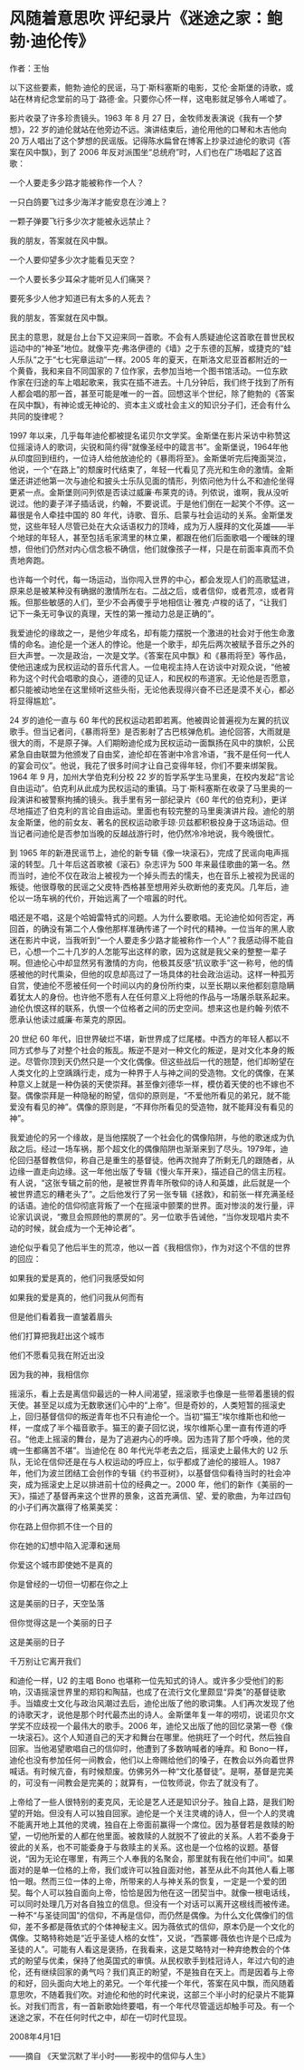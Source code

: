 # 风随着意思吹 评纪录片《迷途之家：鲍勃·迪伦传》

作者：王怡

以下这些要素，鲍勃·迪伦的民谣，马丁·斯科塞斯的电影，艾伦·金斯堡的诗歌，或站在林肯纪念堂前的马丁·路德·金。只要你心怀一样，这电影就足够令人唏嘘了。

影片收录了许多珍贵镜头。1963 年 8 月 27 日，金牧师发表演说《我有一个梦想》，22 岁的迪伦就站在他旁边不远。演讲结束后，迪伦用他的口琴和木吉他向 20 万人唱出了这个梦想的民谣版。记得陈水扁曾在博客上抄录过迪伦的歌词《答案在风中飘》，到了 2006 年反对派围坐“总统府”时，人们也在广场唱起了这首歌：

一个人要走多少路才能被称作一个人？

一只白鸽要飞过多少海洋才能安息在沙滩上？

一颗子弹要飞行多少次才能被永远禁止？

我的朋友，答案就在风中飘。

一个人要仰望多少次才能看见天空？

一个人要长多少耳朵才能听见人们痛哭？

要死多少人他才知道已有太多的人死去？

我的朋友，答案就在风中飘。

民主的意思，就是台上台下又迎来同一首歌。不会有人质疑迪伦这首歌在普世民权运动中的“神圣”地位。就像平克·弗洛伊德的《墙》之于东德的瓦解，或捷克的“蛙人乐队”之于“七七宪章运动”一样。2005 年的夏天，在斯洛文尼亚首都附近的一个黄昏，我和来自不同国家的 7 位作家，去参加当地一个图书馆活动。一位东欧作家在归途的车上唱起歌来，我实在插不进去。十几分钟后，我们终于找到了所有人都会唱的那一首，甚至可能是唯一的一首。回想这半个世纪，除了鲍勃的《答案在风中飘》，有神论或无神论的、资本主义或社会主义的知识分子们，还会有什么共同的旋律呢？

1997 年以来，几乎每年迪伦都被提名诺贝尔文学奖。金斯堡在影片采访中称赞这位摇滚诗人的歌词，尖锐和简约得“就像圣经中的箴言书”。金斯堡说，1964年他从印度回到纽约，一位诗人给他放迪伦的《暴雨将至》。金斯堡听完后掩面哭泣，他说，一个“在路上”的颓废时代结束了，年轻一代看见了亮光和生命的激情。金斯堡还讲述他第一次与迪伦和披头士乐队见面的情形，列侬问他为什么不和迪伦坐得更紧一点。金斯堡则问列侬是否读过威廉·布莱克的诗。列侬说，谁啊，我从没听说过。他的妻子洋子插话说，约翰，不要说谎。于是他们倒在一起笑个不停。这一幕很是令人牵挂中国的 80 年代，诗歌、音乐、启蒙与社会运动的关系。金斯堡发觉，这些年轻人尽管已处在大众话语权力的顶峰，成为万人膜拜的文化英雄——半个地球的年轻人，甚至包括毛家湾里的林立果，都跟在他们后面歌唱一个暧昧的理想，但他们仍然对内心信念极不确信，他们就像孩子一样，只是在前面率真而不负责地奔跑。

也许每一个时代，每一场运动，当你闯入世界的中心，都会发现人们的高歌猛进，原来总是被某种没有确据的激情所左右。二战之后，或者信仰，或者荒凉，或者背叛。但那些敏感的人们，至少不会再傻乎乎地相信让·雅克·卢梭的话了，“让我们记下一条无可争议的真理，天性的第一推动力总是正确的”。

我爱迪伦的缘故之一，是他少年成名，却有能力摆脱一个激进的社会对于他生命激情的命名。迪伦是一个迷人的悖论。他是一个歌手，却先后两次被赋予音乐之外的巨大声誉。一次是政治，一次是文学。《答案在风中飘》和《暴雨将至》等作品，使他迅速成为民权运动的音乐代言人。一位电视主持人在访谈中对观众说，“他被称为这个时代会唱歌的良心，道德的见证人，和民权的布道家。无论他是否愿意，都只能被动地坐在这里倾听这些头衔，无论他表现得兴奋不已还是漠不关心，都必将显得尴尬”。

24 岁的迪伦一直与 60 年代的民权运动若即若离。他被舆论普遍视为左翼的抗议歌手。但当记者问，《暴雨将至》是否影射了古巴核弹危机。迪伦回答，大雨就是很大的雨，不是原子弹。人们期盼迪伦成为民权运动一面飘扬在风中的旗帜，公民紧急自由联盟为他颁发了自由奖，迪伦却在答谢中冷言冷语，“我不是任何一代人的宴会司仪”。他说，我花了很多时间才让自己变得年轻，你们不要来绑架我。1964 年 9 月，加州大学伯克利分校 22 岁的哲学系学生马里奥，在校内发起“言论自由运动”。伯克利从此成为民权运动的重镇。马丁·斯科塞斯在收录了马里奥的一段演讲和被警察拘捕的镜头。我手里有另一部纪录片《60 年代的伯克利》，更详尽地描述了伯克利的言论自由运动。里面也有较完整的马里奥演讲片段。迪伦的朋友金斯堡，他的前女友、著名的民权运动歌手琼·贝兹都积极投身于这场运动。但当记者问迪伦是否参加当晚的反越战游行时，他仍然冷冷地说，我今晚很忙。

到 1965 年的新港民谣节上，迪伦的新专辑《像一块滚石》，完成了民谣向电声摇滚的转型。几十年后这首歌被《滚石》杂志评为 500 年来最佳歌曲的第一名。然而当时，迪伦不仅在政治上被视为一个掉头而去的懦夫，也在音乐上被视为民谣的叛徒。他很尊敬的民谣之父皮特·西格甚至想用斧头砍断他的麦克风。几年后，迪伦以一场车祸的代价，开始远离了一个喧嚣的时代。

唱还是不唱，这是个哈姆雷特式的问题。人为什么要歌唱。无论迪伦如何否定，再回首，的确没有第二个人像他那样准确传递了一个时代的精神。一位当年的黑人歌迷在影片中说，当我听到“一个人要走多少路才能被称作一个人”？我感动得不能自已，心想一个二十几岁的人怎能写出这样的歌，因为这就是我父亲的整整一辈子啊。但迪伦心中却显然另有激情的方向，他极其反感“抗议歌手”这一称号，他的情感被他的时代熏染，但他的叹息却高过了一场具体的社会政治运动。这样一种孤芳自赏，使迪伦不愿被任何一个时间以内的身份所约束，以至长期以来他都刻意隐瞒着犹太人的身份。也许他不愿有人在任何意义上将他的作品与一场屠杀联系起来。迪伦仇恨这样的联系，仇恨一个位格者之间的历史空间。想来这也是约翰·列侬不愿承认他读过威廉·布莱克的原因。

20 世纪 60 年代，旧世界破烂不堪，新世界成了烂尾楼。中西方的年轻人都以不同方式参与了对整个社会的叛乱。叛逆不是对一种文化的叛逆，是对文化本身的叛逆。尽管你顶到天仍然只是一个文化偶像。但这些战后一代的翘楚，他们却盼望在人类文化的上空踽踽行走，成为一种界于人与神之间的受造物。文化的偶像，在某种意义上就是一种伪装的天使崇拜。甚至像刘德华一样，模仿着天使的也不嫁也不娶。偶像崇拜是一种隐秘的盼望，信仰的原则是，“不爱他所看见的弟兄，就不能爱没有看见的神”。偶像的原则是，“不拜你所看见的受造物，就不能拜没有看见的神”。

我爱迪伦的另一个缘故，是当他摆脱了一个社会化的偶像陷阱，与他的歌迷成为仇敌之后。经过一场车祸，那个超文化的偶像陷阱也渐渐来到了尽头。1979年，迪伦回归基督教信仰，称自己是重生的基督徒。他再次抛弃了所剩无几的跟随者，从边缘一直走向边缘。这一年他出版了专辑《慢火车开来》，描述自己的信主历程。有人说，“这张专辑之前的他，是被世界青年所敬仰的诗人和英雄，此后就是一个被世界遗忘的糟老头了”。之后他发行了另一张专辑《拯救》，和前张一样充满圣经的话语。迪伦的信仰彻底背叛了一个在摇滚中颤栗的世界。面对惨淡的发行量，评论家讥讽说，“撒旦会照顾他的票房的”。另一位歌手告诫他，“当你发现唱片卖不动的时候，就会成为一个无神论者”。

迪伦似乎看见了他后半生的荒凉，他以一首《我相信你》，作为对这个不信的世界的回应：

如果我的爱是真的，他们问我感受如何

如果我的爱是真的，他们问我从何而有

但是他们看着我一直皱着眉头

他们打算把我赶出这个城市

他们不愿看见我在附近出没

因为我的神，我相信你

摇滚乐，看上去是离信仰最远的一种人间渴望，摇滚歌手也像是一些带着墨镜的假天使。甚至足以成为无数歌迷们心中的“上帝”。但是奇妙的，人类短暂的摇滚史上，回归基督信仰的叛逆青年也不只有迪伦一个。当初“猫王”埃尔维斯也和他一样，一度成了半个福音歌手。猫王的妻子回忆说，埃尔维斯心里一直有传道的呼召。“他走上摇滚的舞台，是为了逃避内心的呼唤。因为违背了那个呼唤，他的灵魂一生都痛苦不堪”。当迪伦在 80 年代光华老去之后，摇滚史上最伟大的 U2 乐队，无论在信仰还是在与人权运动的呼应上，似乎都成了迪伦的接班人。1987 年，他们为波兰团结工会创作的专辑《约书亚树》，以基督信仰看待当时的社会冲突，成为摇滚史上足以排进前十位的经典之一。2000 年，他们的新作《美丽的一天》，描述了基督再来这个世界的景象，这首充满信、望、爱的歌曲，为年过四旬的小子们再次赢得了格莱美奖：

你在路上但你抓不住一个目的

你在她的幻想中陷入泥潭和迷局

你爱这个城市即使她不是真的

你是曾经的一切但一切都在你之上

这是美丽的日子，天空坠落

但你觉得这是一个美丽的日子

这是美丽的日子

千万别让它离开我们

和迪伦一样，U2 的主唱 Bono 也堪称一位先知式的诗人。或许多少受他们的影响，汉语摇滚世界里的郑钧和陶喆，也成了在流行文化里颇显“异类”的基督徒歌手。当嬉皮士文化与政治风潮过去后，迪伦出版了他的歌词集。人们再次发现了他的诗歌天才，说他是那个时代最杰出的诗人。金斯堡年复一年的唠叨，说诺贝尔文学奖不应歧视一个最伟大的歌手。2006 年，迪伦又出版了他的回忆录第一卷《像一块滚石》。这个人知道自己的天才和舞台在哪里。他挑旺了一个时代，然后独自回家。当他渴望歌唱自己的信仰时，他遭到了多数呐喊者的唾弃。和 Bono一样，迪伦也没有参加任何一间教会，他们以上帝赐给他们的嗓子，在教会以外向着世界喊话。有时候亢奋，有时候颓废。仿佛另外一种“文化基督徒”。是啊，基督是完美的，可没有一间教会是完美的；就算有，一位牧师说，你去了就没有了。

上帝给了一些人很特别的麦克风，无论是艺人还是知识分子。独自上路，是我们盼望的开始。但没有人可以独自回家。迪伦是一个关注灵魂的诗人，但一个人的灵魂不能离开地上其他的灵魂，独自在上帝面前赢得一个席位。因为基督若是救赎的盼望，一切他所爱的人都在他里面。被救赎的人就脱不了彼此的关系。人若不委身于彼此的关系，也不可能委身于与救赎主的关系。这也是一个位格的议题。基督说，“因为无论在哪里，有两三个人奉我的名聚会，那里就有我在他们中间”。如果面对的是单一位格的上帝，我们或许可以独自面对他，甚至从此不向其他人看上哪怕一眼。然而三位一体的上帝，所带来的人与神关系的恢复，一定是一个爱的团契。每个人可以独自面向上帝，恰恰是因为他在这一团契当中。就像一根电话线，可以同时处理几万对各自独立的信息。但没有一个对话可以离开这根线而被传递。一种不“与圣徒同国”的信仰，不再是信仰，而仍然是偶像。为什么文化偶像们的信仰，差不多都是薇依式的个体神秘主义。因为薇依式的信仰，原本仍是一个文化的偶像。艾略特称她是“近乎圣徒人格的女性”，又说，“西蒙娜·薇依也许是个已成为圣徒的人”。可能有人看这是褒扬，在我看来，这是艾略特对一种弃绝教会的个体式的盼望与优柔，保持了他英国式的审慎。从民权歌手到桂冠诗人，年过六旬的迪伦，还有继续回家的勇气吗？我们真正的盼望，不是独自在天上。而是因着与上帝的和好，回头面向大地上的弟兄。一个年代接一个年代，答案在风中飘，而风随着意思吹，不随着我们吹。对迪伦和他的时代来说，这部三个半小时的纪录片不能算长。对我们而言，有一首新歌始终要唱，有一个年代尽管遥远却触手可及。有一个迷途之家，不在任何时代之中，却在一切时代显现。

 

2008年4月1日

——摘自 《天堂沉默了半小时——影视中的信仰与人生》
